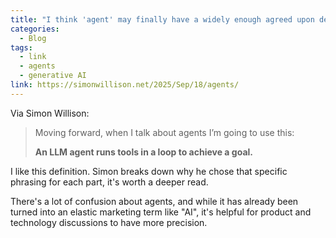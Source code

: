 ```yaml
---
title: "I think 'agent' may finally have a widely enough agreed upon definition to be useful jargon now"
categories:
  - Blog
tags:
  - link
  - agents
  - generative AI
link: https://simonwillison.net/2025/Sep/18/agents/
---
```


Via Simon Willison:

> Moving forward, when I talk about agents I’m going to use this:
>
> **An LLM agent runs tools in a loop to achieve a goal.**

I like this definition. Simon breaks down why he chose that specific phrasing for each part, it's worth a deeper read.

There's a lot of confusion about agents, and while it has already been turned into an elastic marketing term like "AI", it's helpful for product and technology discussions to have more precision.
